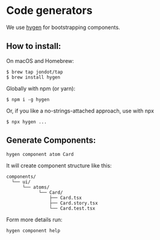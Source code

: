 # Code generators

We use [hygen](https://www.hygen.io/) for bootstrapping components.

## How to install:

On macOS and Homebrew:

```
$ brew tap jondot/tap
$ brew install hygen
```

Globally with npm (or yarn):

```
$ npm i -g hygen
```

Or, if you like a no-strings-attached approach, use with npx

```
$ npx hygen ...
```

## Generate Components:

```
hygen component atom Card
```

It will create component structure like this:

```
components/
  └── ui/
      └── atoms/
            └── Card/
                ├── Card.tsx
                ├── Card.story.tsx
                └── Card.test.tsx
```

Form more details run:

```
hygen component help
```

